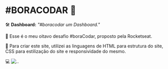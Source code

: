 # #BORACODAR 👾

🛠 **Dashboard:** _"#boracodar um Dashboard."_

📌 Esse é o meu oitavo desafio #boraCodar, proposto pela Rocketseat.

📝 Para criar este site, utilizei as linguagens de HTML para estrutura do site, CSS para estilização do site e responsividade do mesmo. 

💻 ![..](./desafio8/print-site-print.png)

